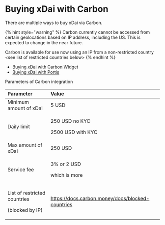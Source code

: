 # Buying xDai with Carbon

There are multiple ways to buy xDai via Carbon.

{% hint style="warning" %}
Carbon currently cannot be accessed from certain geolocations based on IP address, including the US. This is expected to change in the near future. 

Carbon is available for use now using an IP from a non-restricted country &lt;see list of restricted countries below&gt;
{% endhint %}

* [Buying xDai with Carbon Widget](https://www.xdaichain.com/for-users/buying-xdai-with-carbon/buying-xdai-with-carbon-widget)
* [Buying xDai with Portis](buying-xdai-with-portis-via-wyre.md)

Parameters of Carbon integration

<table>
  <thead>
    <tr>
      <th style="text-align:left">Parameter</th>
      <th style="text-align:left">Value</th>
    </tr>
  </thead>
  <tbody>
    <tr>
      <td style="text-align:left">Minimum amount of xDai</td>
      <td style="text-align:left">5 USD</td>
    </tr>
    <tr>
      <td style="text-align:left">Daily limit</td>
      <td style="text-align:left">
        <p>250 USD no KYC</p>
        <p>2500 USD with KYC</p>
      </td>
    </tr>
    <tr>
      <td style="text-align:left">Max amount of xDai</td>
      <td style="text-align:left">250 USD</td>
    </tr>
    <tr>
      <td style="text-align:left">Service fee</td>
      <td style="text-align:left">
        <p>3% or 2 USD</p>
        <p>which is more</p>
      </td>
    </tr>
    <tr>
      <td style="text-align:left">
        <p>List of restricted countries</p>
        <p>(blocked by IP)</p>
      </td>
      <td style="text-align:left"><a href="https://docs.carbon.money/docs/blocked-countries">https://docs.carbon.money/docs/blocked-countries</a>
      </td>
    </tr>
  </tbody>
</table>